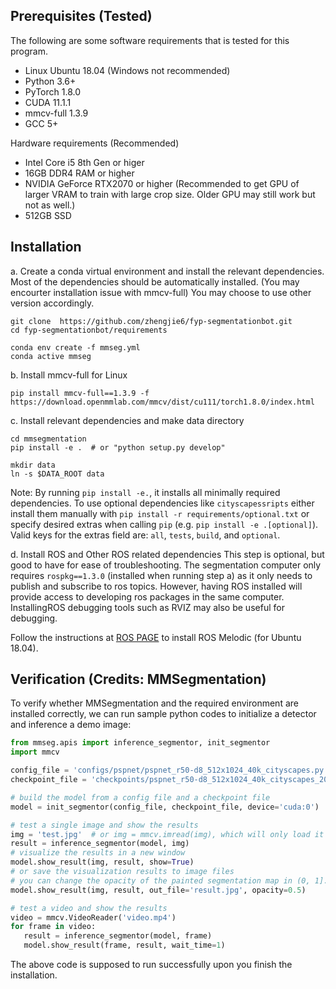 ## Prerequisites (Tested)
The following are some software requirements that is tested for this program.

- Linux Ubuntu 18.04 (Windows not recommended)
- Python 3.6+
- PyTorch 1.8.0
- CUDA 11.1.1
- mmcv-full 1.3.9
- GCC 5+

Hardware requirements (Recommended)

- Intel Core i5 8th Gen or higer
- 16GB DDR4 RAM or higher
- NVIDIA GeForce RTX2070 or higher (Recommended to get GPU of larger VRAM to train with large crop size. Older GPU may still work but not as well.)
- 512GB SSD

## Installation

a. Create a conda virtual environment and install the relevant dependencies.
Most of the dependencies should be automatically installed. (You may encourter installation issue with mmcv-full)
You may choose to use other version accordingly.
```shell
git clone  https://github.com/zhengjie6/fyp-segmentationbot.git
cd fyp-segmentationbot/requirements

conda env create -f mmseg.yml
conda active mmseg
```

b. Install mmcv-full for Linux
```shell
pip install mmcv-full==1.3.9 -f https://download.openmmlab.com/mmcv/dist/cu111/torch1.8.0/index.html
```

c. Install relevant dependencies and make data directory
```shell
cd mmsegmentation
pip install -e .  # or "python setup.py develop"

mkdir data
ln -s $DATA_ROOT data
```
Note:
By running `pip install -e.`, it installs all minimally required dependencies. To use optional dependencies like `cityscapessripts`  either install them manually with `pip install -r requirements/optional.txt` or specify desired extras when calling `pip` (e.g. `pip install -e .[optional]`). Valid keys for the extras field are: `all`, `tests`, `build`, and `optional`.

d. Install ROS and Other ROS related dependencies
This step is optional, but good to have for ease of troubleshooting. The segmentation computer only requires `rospkg==1.3.0` (installed when running step a) as it only needs to publish and subscribe to ros topics. However, having ROS installed will provide access to developing ros packages in the same computer. InstallingROS debugging tools such as RVIZ may also be useful for debugging.

Follow the instructions at [ROS PAGE](http://wiki.ros.org/melodic/Installation/Ubuntu) to install ROS Melodic (for Ubuntu 18.04).


## Verification (Credits: MMSegmentation)

To verify whether MMSegmentation and the required environment are installed correctly, we can run sample python codes to initialize a detector and inference a demo image:

```python
from mmseg.apis import inference_segmentor, init_segmentor
import mmcv

config_file = 'configs/pspnet/pspnet_r50-d8_512x1024_40k_cityscapes.py'
checkpoint_file = 'checkpoints/pspnet_r50-d8_512x1024_40k_cityscapes_20200605_003338-2966598c.pth'

# build the model from a config file and a checkpoint file
model = init_segmentor(config_file, checkpoint_file, device='cuda:0')

# test a single image and show the results
img = 'test.jpg'  # or img = mmcv.imread(img), which will only load it once
result = inference_segmentor(model, img)
# visualize the results in a new window
model.show_result(img, result, show=True)
# or save the visualization results to image files
# you can change the opacity of the painted segmentation map in (0, 1].
model.show_result(img, result, out_file='result.jpg', opacity=0.5)

# test a video and show the results
video = mmcv.VideoReader('video.mp4')
for frame in video:
   result = inference_segmentor(model, frame)
   model.show_result(frame, result, wait_time=1)
```

The above code is supposed to run successfully upon you finish the installation.
